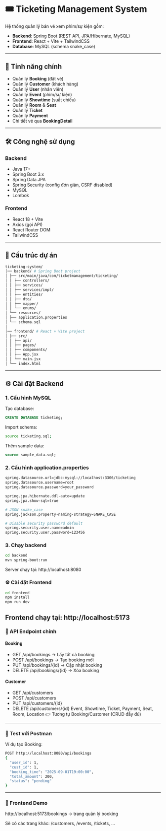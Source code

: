 # 🎟️ Ticketing Management System

Hệ thống quản lý bán vé xem phim/sự kiện gồm:
- **Backend**: Spring Boot (REST API, JPA/Hibernate, MySQL)
- **Frontend**: React + Vite + TailwindCSS
- **Database**: MySQL (schema snake_case)

---

## 🚀 Tính năng chính

- Quản lý **Booking** (đặt vé)
- Quản lý **Customer** (khách hàng)
- Quản lý **User** (nhân viên)
- Quản lý **Event** (phim/sự kiện)
- Quản lý **Showtime** (suất chiếu)
- Quản lý **Room** & **Seat**
- Quản lý **Ticket**
- Quản lý **Payment**
- Chi tiết vé qua **BookingDetail**

---

## 🛠️ Công nghệ sử dụng

### Backend
- Java 17+
- Spring Boot 3.x
- Spring Data JPA
- Spring Security (config đơn giản, CSRF disabled)
- MySQL
- Lombok

### Frontend
- React 18 + Vite
- Axios (gọi API)
- React Router DOM
- TailwindCSS

---

## 📂 Cấu trúc dự án
```bash
ticketing-system/
│── backend/ # Spring Boot project
│ ├── src/main/java/com/ticketmanagement/ticketing/
│ │ ├── controllers/
│ │ ├── services/
│ │ ├── services/impl/
│ │ ├── entities/
│ │ ├── dto/
│ │ ├── mapper/
│ │ └── enums/
│ └── resources/
│ ├── application.properties
│ └── schema.sql
│
│── frontend/ # React + Vite project
│ ├── src/
│ │ ├── api/
│ │ ├── pages/
│ │ ├── components/
│ │ ├── App.jsx
│ │ └── main.jsx
│ └── index.html
```
---

## ⚙️ Cài đặt Backend

### 1. Cấu hình MySQL
Tạo database:
```sql
CREATE DATABASE ticketing;
```
Import schema:
```bash
source ticketing.sql;
```
Thêm sample data:
```sql
source sample_data.sql;
```
### 2. Cấu hình application.properties
```bash
spring.datasource.url=jdbc:mysql://localhost:3306/ticketing
spring.datasource.username=root
spring.datasource.password=your_password

spring.jpa.hibernate.ddl-auto=update
spring.jpa.show-sql=true

# JSON snake_case
spring.jackson.property-naming-strategy=SNAKE_CASE

# Disable security password default
spring.security.user.name=admin
spring.security.user.password=123456
```
### 3. Chạy backend
```bash
cd backend
mvn spring-boot:run
```
Server chạy tại: http://localhost:8080
### ⚙️ Cài đặt Frontend
```bash
cd frontend
npm install
npm run dev
```
Frontend chạy tại: http://localhost:5173
---
### 🔗 API Endpoint chính
#### Booking
- GET /api/bookings → Lấy tất cả booking
- POST /api/bookings → Tạo booking mới
- PUT /api/bookings/{id} → Cập nhật booking
- DELETE /api/bookings/{id} → Xóa booking

#### Customer
- GET /api/customers
- POST /api/customers
- PUT /api/customers/{id}
- DELETE /api/customers/{id}
Event, Showtime, Ticket, Payment, Seat, Room, Location 👉 Tương tự Booking/Customer (CRUD đầy đủ)

---
### 🧪 Test với Postman

Ví dụ tạo Booking:
```bash
POST http://localhost:8080/api/bookings
{
  "user_id": 1,
  "cust_id": 1,
  "booking_time": "2025-09-01T19:00:00",
  "total_amount": 200,
  "status": "pending"
}
```
---
### 🎨 Frontend Demo

http://localhost:5173/bookings → trang quản lý booking

Sẽ có các trang khác: /customers, /events, /tickets, …
